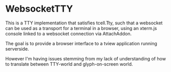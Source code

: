 # WebsocketTTY

This is a TTY implementation that satisfies tcell.Tty, such that a websocket can be used
as a transport for a terminal in a browser, using an xterm.js console linked to a websocket
connection via AttachAddon.

The goal is to provide a browser interface to a tview application running serverside.

However I'm having issues stemming from my lack of understanding of how to translate between
TTY-world and glyph-on-screen world.
